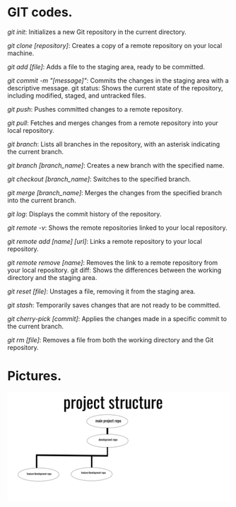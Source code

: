 # **GIT codes.**

*git init*: Initializes a new Git repository in the current directory.  

*git clone [repository]*: Creates a copy of a remote repository on your local machine.

*git add [file]*: Adds a file to the staging area, ready to be committed.

*git commit -m "[message]"*: Commits the changes in the staging area with a descriptive message.
git status: Shows the current state of the repository, including modified, staged, and untracked files.

*git push*: Pushes committed changes to a remote repository.

*git pull*: Fetches and merges changes from a remote repository into your local repository.

*git branch*: Lists all branches in the repository, with an asterisk indicating the current branch.

*git branch [branch_name]*: Creates a new branch with the specified name.

*git checkout [branch_name]*: Switches to the specified branch.

*git merge [branch_name]*: Merges the changes from the specified branch into the current branch.

*git log*: Displays the commit history of the repository.

*git remote -v*: Shows the remote repositories linked to your local repository.

*git remote add [name] [url]*: Links a remote repository to your local repository.

*git remote remove [name]*: Removes the link to a remote repository from your local repository.
git diff: Shows the differences between the working directory and the staging area.

*git reset [file]*: Unstages a file, removing it from the staging area.

*git stash*: Temporarily saves changes that are not ready to be committed.

*git cherry-pick [commit]*: Applies the changes made in a specific commit to the current branch.

*git rm [file]*: Removes a file from both the working directory and the Git repository.



# **Pictures.**
![logo](https://github.com/sandeepjadhav1999/gitcode/blob/main/Drawing-1.sketchpad.jpeg)